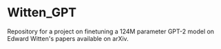 # Witten_GPT
Repository for a project on finetuning a 124M parameter GPT-2 model on Edward Witten's papers available on arXiv.
